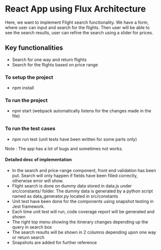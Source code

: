 
# React App using Flux Architecture
Here, we want to implement Flight search functionality. We have a form, where user can input and search for the flights. Then user will be able to see the search results, user can refine the search using a slider for prices.

## Key functionalities
- Search for one way and return flights  
- Search for the flights based on price range  

### To setup the project
- npm install

### To run the project
- npm start (webpack automatically listens for the changes made in the file)

### To run the test cases
- npm run test (unit tests have been written for some parts only)

Note : The app has a lot of bugs and sometimes not works.

#### Detailed desc of implementation
- In the search and price-range component, front end validation has been put. Search will only happen if fields have been filled correctly, otherwise error will show.
- Flight search is done on dummy data stored in data.js under src/constants/ folder. The dummy data is generated by a python script named as data_generator.py located in src/constants
- Unit test have been done for the components using snapshot testing in Jest framework.
- Each time unit test will run, code coverage report will be generated and shown
- The right top menu showing the itinerary changes depending up the query in search box
- The search results will be shown in 2 columns depending upon one way or return search
- Snapshots are added for further reference